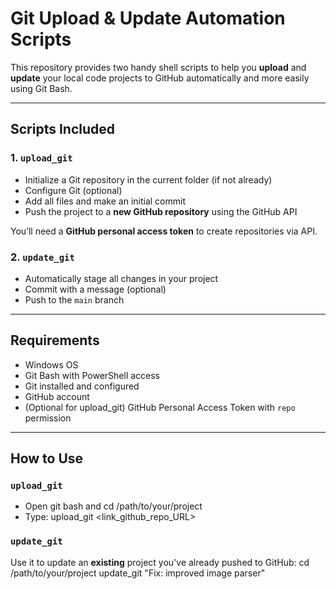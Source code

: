 # Git Upload & Update Automation Scripts

This repository provides two handy shell scripts to help you **upload** and **update** your local code projects to GitHub automatically and more easily using Git Bash.

---

##  Scripts Included

### 1. `upload_git`
- Initialize a Git repository in the current folder (if not already)
- Configure Git (optional)
- Add all files and make an initial commit
- Push the project to a **new GitHub repository** using the GitHub API

 You’ll need a **GitHub personal access token** to create repositories via API.

### 2. `update_git`
- Automatically stage all changes in your project
- Commit with a message (optional)
- Push to the `main` branch

---

## Requirements

- Windows OS
- Git Bash with PowerShell access
- Git installed and configured
- GitHub account
- (Optional for upload_git) GitHub Personal Access Token with `repo` permission

---

##  How to Use
###  `upload_git`
- Open git bash and cd /path/to/your/project
- Type: upload_git <link_github_repo_URL>

###  `update_git`
Use it to update an **existing** project you've already pushed to GitHub:
cd /path/to/your/project
update_git "Fix: improved image parser"

